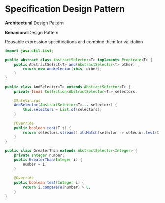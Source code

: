 # Specification Design Pattern

**Architectural** Design Pattern

**Behavioral** Design Pattern

Reusable expression specifications and combine them for validation

```java
import java.util.List;

public abstract class AbstractSelector<T> implements Predicate<T> {
    public AbstractSelect<T> and(AbstractSelector<T> other) {
        return new AndSelector(this, other);
    }
}

public class AndSelector<T> extends AbstractSelector<T> {
    private final Collection<AbstractSelector<T>> selectors;

    @SafeVarargs
    AndSelector(AbstractSelector<T>... selectors) {
        this.selectors = List.of(selectors);
    }
    
    @Override
    public boolean test(T t) {
        return selectors.stream().allMatch(selector -> selector.test(t));
    }
}

public class GreaterThan extends AbstractSelector<Integer> {
    private Integer number;
    public GreaterThan(Integer i) {
        number = i;
    }
    
    @Override
    public boolean test(Integer i) {
        return i.compareTo(number) > 0;
    }
} 
```